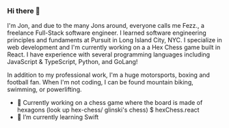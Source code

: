 ### Hi there 👋

I'm Jon, and due to the many Jons around, everyone calls me Fezz., a freelance Full-Stack software engineer. I learned software engineering principles and fundaments at Pursuit in Long Island City, NYC. I specialize in web development and I'm currently working on a a Hex Chess game built in React. I have experience with several programming languages including JavaScript & TypeScript, Python, and GoLang!

In addition to my professional work, I'm a huge motorsports, boxing and football fan. When I'm not coding, I can be found mountain biking, swimming, or powerlifting.

- 🔭 Currently working on a chess game where the board is made of hexagons (look up hex-chess/ glinski's chess) $ hexChess.react
- 🌱 I’m currently learning Swift

<!--
**jonnicwolf/jonnicwolf** is a ✨ _special_ ✨ repository because its `README.md` (this file) appears on your GitHub profile.

Here are some ideas to get you started:




- 🤔 I’m looking for help with ...
- 💬 Ask me about ...
- 📫 How to reach me: ...
- 😄 Pronouns: ...
- ⚡ Fun fact: ...
-->

